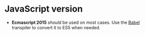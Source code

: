# JavaScript version

* **Ecmascript 2015** *should* be used on most cases. Use the [Babel](http://babeljs.io) transpiler to convert it to ES5 when needed.
